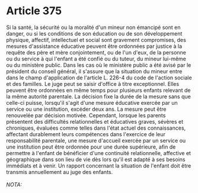 # Article 375

Si la santé, la sécurité ou la moralité d'un mineur non émancipé sont en danger, ou si les conditions de son éducation ou de son développement physique, affectif, intellectuel et social sont gravement compromises, des mesures d'assistance éducative peuvent être ordonnées par justice à la requête des père et mère conjointement, ou de l'un d'eux, de la personne ou du service à qui l'enfant a été confié ou du tuteur, du mineur lui-même ou du ministère public. Dans les cas où le ministère public a été avisé par le président du conseil général, il s'assure que la situation du mineur entre dans le champ d'application de l'article L. 226-4 du code de l'action sociale et des familles. Le juge peut se saisir d'office à titre exceptionnel. Elles peuvent être ordonnées en même temps pour plusieurs enfants relevant de la même autorité parentale. La décision fixe la durée de la mesure sans que celle-ci puisse, lorsqu'il s'agit d'une mesure éducative exercée par un service ou une institution, excéder deux ans. La mesure peut être renouvelée par décision motivée. Cependant, lorsque les parents présentent des difficultés relationnelles et éducatives graves, sévères et chroniques, évaluées comme telles dans l'état actuel des connaissances, affectant durablement leurs compétences dans l'exercice de leur responsabilité parentale, une mesure d'accueil exercée par un service ou une institution peut être ordonnée pour une durée supérieure, afin de permettre à l'enfant de bénéficier d'une continuité relationnelle, affective et géographique dans son lieu de vie dès lors qu'il est adapté à ses besoins immédiats et à venir. Un rapport concernant la situation de l'enfant doit être transmis annuellement au juge des enfants.<br/><br/><i>NOTA:</i>